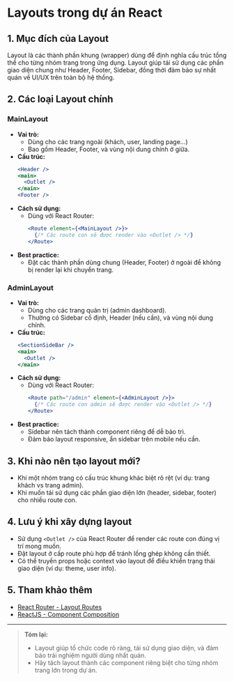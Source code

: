 # Layouts trong dự án React

## 1. Mục đích của Layout

Layout là các thành phần khung (wrapper) dùng để định nghĩa cấu trúc tổng thể cho từng nhóm trang trong ứng dụng. Layout giúp tái sử dụng các phần giao diện chung như Header, Footer, Sidebar, đồng thời đảm bảo sự nhất quán về UI/UX trên toàn bộ hệ thống.

## 2. Các loại Layout chính

### MainLayout
- **Vai trò:**
  - Dùng cho các trang ngoài (khách, user, landing page...)
  - Bao gồm Header, Footer, và vùng nội dung chính ở giữa.
- **Cấu trúc:**
  ```jsx
  <Header />
  <main>
    <Outlet />
  </main>
  <Footer />
  ```
- **Cách sử dụng:**
  - Dùng với React Router:
    ```jsx
    <Route element={<MainLayout />}>
      {/* Các route con sẽ được render vào <Outlet /> */}
    </Route>
    ```
- **Best practice:**
  - Đặt các thành phần dùng chung (Header, Footer) ở ngoài <Outlet /> để không bị render lại khi chuyển trang.

### AdminLayout
- **Vai trò:**
  - Dùng cho các trang quản trị (admin dashboard).
  - Thường có Sidebar cố định, Header (nếu cần), và vùng nội dung chính.
- **Cấu trúc:**
  ```jsx
  <SectionSideBar />
  <main>
    <Outlet />
  </main>
  ```
- **Cách sử dụng:**
  - Dùng với React Router:
    ```jsx
    <Route path="/admin" element={<AdminLayout />}>
      {/* Các route con admin sẽ được render vào <Outlet /> */}
    </Route>
    ```
- **Best practice:**
  - Sidebar nên tách thành component riêng để dễ bảo trì.
  - Đảm bảo layout responsive, ẩn sidebar trên mobile nếu cần.

## 3. Khi nào nên tạo layout mới?
- Khi một nhóm trang có cấu trúc khung khác biệt rõ rệt (ví dụ: trang khách vs trang admin).
- Khi muốn tái sử dụng các phần giao diện lớn (header, sidebar, footer) cho nhiều route con.

## 4. Lưu ý khi xây dựng layout
- Sử dụng `<Outlet />` của React Router để render các route con đúng vị trí mong muốn.
- Đặt layout ở cấp route phù hợp để tránh lồng ghép không cần thiết.
- Có thể truyền props hoặc context vào layout để điều khiển trạng thái giao diện (ví dụ: theme, user info).

## 5. Tham khảo thêm
- [React Router - Layout Routes](https://reactrouter.com/en/main/route/layout)
- [ReactJS - Component Composition](https://react.dev/learn/passing-props-to-a-component)

---

> **Tóm lại:**
> - Layout giúp tổ chức code rõ ràng, tái sử dụng giao diện, và đảm bảo trải nghiệm người dùng nhất quán.
> - Hãy tách layout thành các component riêng biệt cho từng nhóm trang lớn trong dự án.